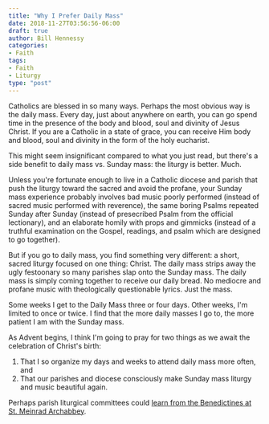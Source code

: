 ```yaml
---
title: "Why I Prefer Daily Mass"
date: 2018-11-27T03:56:56-06:00
draft: true
author: Bill Hennessy
categories:
- Faith
tags:
- Faith
- Liturgy
type: "post"
---
```


Catholics are blessed in so many ways. Perhaps the most obvious way is the daily mass. Every day, just about anywhere on earth, you can go spend time in the presence of the body and blood, soul and divinity of Jesus Christ. If you are a Catholic in a state of grace, you can receive Him body and blood, soul and divinity in the form of the holy eucharist. 

This might seem insignificant compared to what you just read, but there's a side benefit to daily mass vs. Sunday mass: the liturgy is better. Much. 

Unless you're fortunate enough to live in a Catholic diocese and parish that push the liturgy toward the sacred and avoid the profane, your Sunday mass experience probably involves bad music poorly performed (instead of sacred music performed with reverence), the same boring Psalms repeated Sunday after Sunday (instead of presecribed Psalm from the official lectionary), and an elaborate homily with props and gimmicks (instead of a truthful examination on the Gospel, readings, and psalm which are designed to go together). 

But if you go to daily mass, you find something very different: a short, sacred liturgy focused on one thing: Christ. The daily mass strips away the ugly festoonary so many parishes slap onto the Sunday mass. The daily mass is simply coming together to receive our daily bread. No mediocre and profane music with theologically questionable lyrics. Just the mass. 

Some weeks I get to the Daily Mass three or four days. Other weeks, I'm limited to once or twice. I find that the more daily masses I go to, the more patient I am with the Sunday mass. 

As Advent begins, I think I'm going to pray for two things as we await the celebration of Christ's birth:

1. That I so organize my days and weeks to attend daily mass more often, and
2. That our parishes and diocese consciously make Sunday mass liturgy and music beautiful again. 

Perhaps parish liturgical committees could [learn from the Benedictines at St. Meinrad Archabbey](https://www.hennessysview.com/posts/2018/2018-11-25-st-meinrad-archabbey-mass/). 


